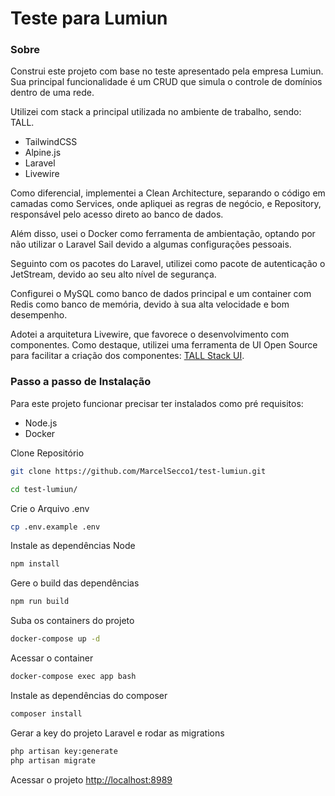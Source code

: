 
# Teste para Lumiun

### Sobre

Construi este projeto com base no teste apresentado pela empresa Lumiun. Sua principal funcionalidade é um CRUD que simula o controle de domínios dentro de uma rede.

Utilizei com stack a principal utilizada no ambiente de trabalho, sendo: TALL.
- TailwindCSS
- Alpine.js
- Laravel
- Livewire

Como diferencial, implementei a Clean Architecture, separando o código em camadas como Services, onde apliquei as regras de negócio, e Repository, responsável pelo acesso direto ao banco de dados.

Além disso, usei o Docker como ferramenta de ambientação, optando por não utilizar o Laravel Sail devido a algumas configurações pessoais.

Seguinto com os pacotes do Laravel, utilizei como pacote de autenticação o JetStream, devido ao seu alto nível de segurança.

Configurei o MySQL como banco de dados principal e um container com Redis como banco de memória, devido à sua alta velocidade e bom desempenho.

Adotei a arquitetura Livewire, que favorece o desenvolvimento com componentes. Como destaque, utilizei uma ferramenta de UI Open Source para facilitar a criação dos componentes: [TALL Stack UI](https://tallstackui.com/).






### Passo a passo de Instalação
Para este projeto funcionar precisar ter instalados como pré requisitos:
- Node.js
- Docker

Clone Repositório
```sh
git clone https://github.com/MarcelSecco1/test-lumiun.git
```

```sh
cd test-lumiun/
```


Crie o Arquivo .env
```sh
cp .env.example .env
```

Instale as dependências Node
```sh
npm install
```

Gere o build das dependências
```sh
npm run build
```

Suba os containers do projeto
```sh
docker-compose up -d
```

Acessar o container
```sh
docker-compose exec app bash
```


Instale as dependências do composer
```sh
composer install
```

Gerar a key do projeto Laravel e rodar as migrations
```sh
php artisan key:generate
php artisan migrate
```


Acessar o projeto
[http://localhost:8989](http://localhost:8989)
